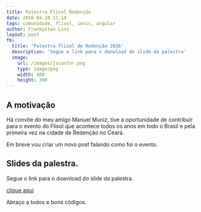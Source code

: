 ```yaml
---
title: Palestra Flisol Redenção
date: 2016-04-10 11:14
tags: comunidade, flisol, ionic, angular
author: Frankyston Lins
layout: post
fb:
  title: 'Palestra flisol de Redenção 2016'
  description: 'Segue o link para o donwload do slide da palestra'
  image:
    url: /images/jsconfar.png
    type: image/png
    width: 400
    height: 300
---
```


## A motivação

Há convite do meu amigo Manuel Muniz, tive a oportunidade de contribuir para o evento do Flisol que acontece todos os anos em todo o Brasil e pela primeira vez na cidade de Redenção no Ceará.

Em breve vou criar um novo post falando como foi o evento.

## Slides da palestra.

Segue o link para o download do slide da palestra.

[clique aqui](/pdf/palestra-app-hibrido.pdf)

Abraço a todos e bons códigos.
